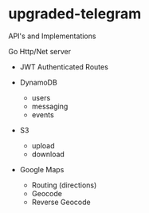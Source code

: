 # upgraded-telegram

API's and Implementations

Go Http/Net server 

- JWT Authenticated Routes

- DynamoDB
    + users
    + messaging
    + events

- S3
    + upload
    + download

- Google Maps
    + Routing (directions)
    + Geocode
    + Reverse Geocode
